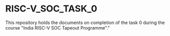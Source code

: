 # RISC-V_SOC_TASK_0
This repository holds the documents on completion of the task 0 during the course "India RISC-V SOC Tapeout Programme"."
